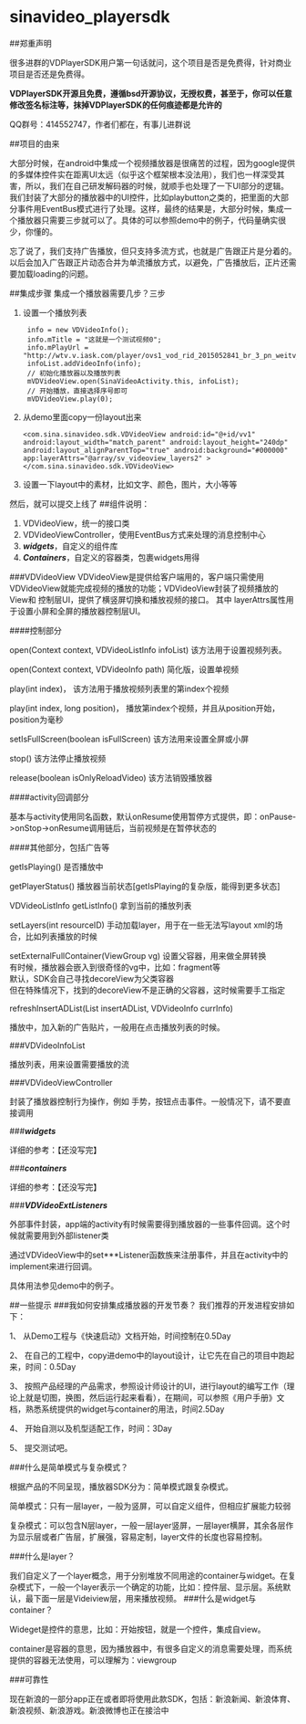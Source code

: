 # sinavideo_playersdk


##郑重声明

很多进群的VDPlayerSDK用户第一句话就问，这个项目是否是免费得，针对商业项目是否还是免费得。

**VDPlayerSDK开源且免费，遵循bsd开源协议，无授权费，甚至于，你可以任意修改签名标注等，抹掉VDPlayerSDK的任何痕迹都是允许的**

QQ群号：414552747，作者们都在，有事儿进群说

##项目的由来

大部分时候，在android中集成一个视频播放器是很痛苦的过程，因为google提供的多媒体控件实在距离UI太远（似乎这个框架根本没法用），我们也一样深受其害，所以，我们在自己研发解码器的时候，就顺手也处理了一下UI部分的逻辑。我们封装了大部分的播放器中的UI控件，比如playbutton之类的，把里面的大部分事件用EventBus模式进行了处理。这样，最终的结果是，大部分时候，集成一个播放器只需要三步就可以了。具体的可以参照demo中的例子，代码量确实很少，你懂的。

忘了说了，我们支持广告播放，但只支持多流方式，也就是广告跟正片是分着的。以后会加入广告跟正片动态合并为单流播放方式，以避免，广告播放后，正片还需要加载loading的问题。

##集成步骤
集成一个播放器需要几步？三步<br/>
1. 设置一个播放列表 

        info = new VDVideoInfo();
        info.mTitle = "这就是一个测试视频0";
        info.mPlayUrl = "http://wtv.v.iask.com/player/ovs1_vod_rid_2015052841_br_3_pn_weitv_tn_0_sig_md5.m3u8";
        infoList.addVideoInfo(info);
		// 初始化播放器以及播放列表
        mVDVideoView.open(SinaVideoActivity.this, infoList);
        // 开始播放，直接选择序号即可
        mVDVideoView.play(0);
        
2. 从demo里面copy一份layout出来

    `<com.sina.sinavideo.sdk.VDVideoView
        android:id="@+id/vv1"
        android:layout_width="match_parent"
        android:layout_height="240dp"
        android:layout_alignParentTop="true"
        android:background="#000000"
        app:layerAttrs="@array/sv_videoview_layers2" >
    </com.sina.sinavideo.sdk.VDVideoView>`

3. 设置一下layout中的素材，比如文字、颜色，图片，大小等等

然后，就可以提交上线了
##组件说明：

1. VDVideoView，统一的接口类
2. VDVideoViewController，使用EventBus方式来处理的消息控制中心
3. ***widgets***，自定义的组件库
4. ***Containers***，自定义的容器类，包裹widgets用得

###VDVideoView
VDVideoView是提供给客户端用的，客户端只需使用VDVideoView就能完成视频的播放的功能；VDVideoView封装了视频播放的View和 控制层UI，提供了横竖屏切换和播放视频的接口。
其中 layerAttrs属性用于设置小屏和全屏的播放器控制层UI。

####控制部分

open(Context context, VDVideoListInfo infoList)  该方法用于设置视频列表。

open(Context context, VDVideoInfo path) 简化版，设置单视频

play(int index)， 该方法用于播放视频列表里的第index个视频

play(int index, long position)， 播放第index个视频，并且从position开始，position为毫秒

setIsFullScreen(boolean isFullScreen) 该方法用来设置全屏或小屏

stop() 该方法停止播放视频

release(boolean isOnlyReloadVideo) 该方法销毁播放器

####activity回调部分

基本与activity使用同名函数，默认onResume使用暂停方式提供，即：onPause->onStop->onResume调用链后，当前视频是在暂停状态的

####其他部分，包括广告等

getIsPlaying() 是否播放中

getPlayerStatus() 播放器当前状态[getIsPlaying的复杂版，能得到更多状态]

VDVideoListInfo getListInfo() 拿到当前的播放列表

setLayers(int resourceID) 手动加载layer，用于在一些无法写layout xml的场合，比如列表播放的时候

setExternalFullContainer(ViewGroup vg)
	设置父容器，用来做全屏转换<br />
	有时候，播放器会嵌入到很奇怪的vg中，比如：fragment等<br/>
	默认，SDK会自己寻找decoreView为父类容器<br />
	但在特殊情况下，找到的decoreView不是正确的父容器，这时候需要手工指定
	
refreshInsertADList(List<VDVideoInfo> insertADList,
			VDVideoInfo currInfo)
			
播放中，加入新的广告贴片，一般用在点击播放列表的时候。

###VDVideoInfoList

播放列表，用来设置需要播放的流

###VDVideoViewController

封装了播放器控制行为操作，例如 手势，按钮点击事件。一般情况下，请不要直接调用

###***widgets***

详细的参考：【还没写完】

###***containers***

详细的参考：【还没写完】

###***VDVideoExtListeners***

外部事件封装，app端的activity有时候需要得到播放器的一些事件回调。这个时候就需要用到外部listener类

通过VDVideoView中的set***Listener函数族来注册事件，并且在activity中的implement来进行回调。

具体用法参见demo中的例子。

##一些提示
###我如何安排集成播放器的开发节奏？
我们推荐的开发进程安排如下：
1、	从Demo工程与《快速启动》文档开始，时间控制在0.5Day
2、	在自己的工程中，copy进demo中的layout设计，让它先在自己的项目中跑起来，时间：0.5Day
3、	按照产品经理的产品需求，参照设计师设计的UI，进行layout的编写工作（理论上就是切图，换图，然后运行起来看看），在期间，可以参照《用户手册》文档，熟悉系统提供的widget与container的用法，时间2.5Day
4、	开始自测以及机型适配工作，时间：3Day
5、	提交测试吧。###什么是简单模式与复杂模式？
根据产品的不同呈现，播放器SDK分为：简单模式跟复杂模式。
简单模式：只有一层layer，一般为竖屏，可以自定义组件，但相应扩展能力较弱
复杂模式：可以包含N层layer，一般一层layer竖屏，一层layer横屏，其余各层作为显示层或者广告层，扩展强，容易定制，layer文件的长度也容易控制。###什么是layer？

我们自定义了一个layer概念，用于分别堆放不同用途的container与widget。在复杂模式下，一般一个layer表示一个确定的功能，比如：控件层、显示层。系统默认，最下面一层是Videiview层，用来播放视频。###什么是widget与container？
Wideget是控件的意思，比如：开始按钮，就是一个控件，集成自view。
container是容器的意思，因为播放器中，有很多自定义的消息需要处理，而系统提供的容器无法使用，可以理解为：viewgroup
###可靠性
现在新浪的一部分app正在或者即将使用此款SDK，包括：新浪新闻、新浪体育、新浪视频、新浪游戏。新浪微博也正在接洽中